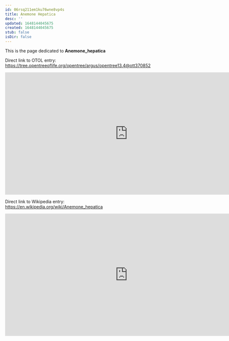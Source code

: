 ```yaml
---
id: 06rsq211em1ku76wne8vp4s
title: Anemone Hepatica
desc: ''
updated: 1648144045675
created: 1648144045675
stub: false
isDir: false
---
```

This is the page dedicated to **Anemone_hepatica**


Direct link to OTOL entry: https://tree.opentreeoflife.org/opentree/argus/opentree13.4@ott370852



<html>
    <body>
    <iframe src="https://tree.opentreeoflife.org/opentree/argus/opentree13.4@ott370852"
    width="800" height="400" frameborder="0" allowfullscreen> </iframe>
    </body>
</html>
    


Direct link to Wikipedia entry: https://en.wikipedia.org/wiki/Anemone_hepatica



<html>
    <body>
    <iframe src="https://en.wikipedia.org/wiki/Anemone_hepatica"
    width="800" height="400" frameborder="0" allowfullscreen> </iframe>
    </body>
</html>
    
